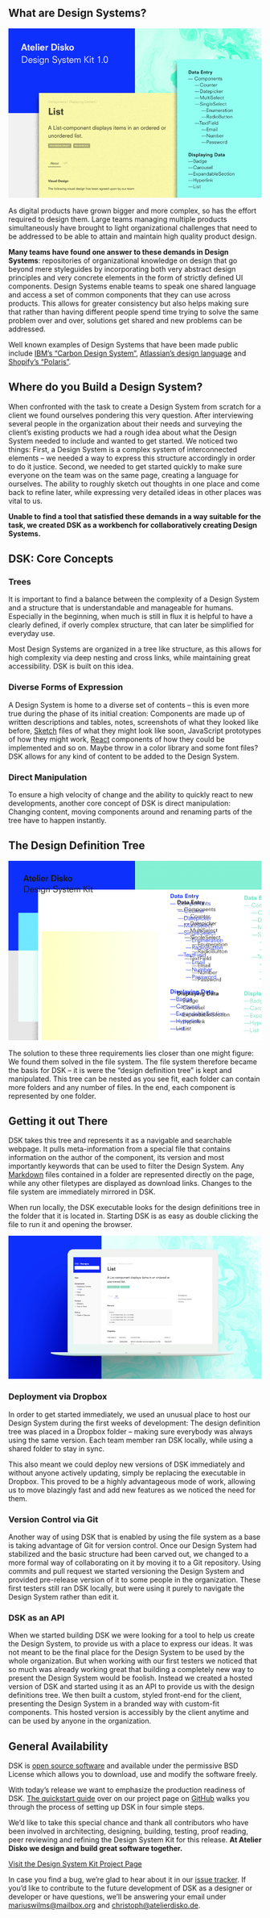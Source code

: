 ## What are Design Systems?

![image](a5650b.jpg)  

As digital products have grown bigger and more complex, so has the effort required to design them. Large teams managing multiple products simultaneously have brought to light organizational challenges that need to be addressed to be able to attain and maintain high quality product design. 

**Many teams have found one answer to these demands in Design Systems**: repositories of organizational knowledge on design that go beyond mere styleguides by incorporating both very abstract design principles and very concrete elements in the form of strictly defined UI components. Design Systems enable teams to speak one shared language and access a set of common components that they can use across products. This allows for greater consistency but also helps making sure that rather than having different people spend time trying to solve the same problem over and over, solutions get shared and new problems can be addressed.

Well known examples of Design Systems that have been made public include [IBM’s “Carbon Design System”](http://carbondesignsystem.com), [Atlassian’s design language](https://atlassian.design) and [Shopify’s “Polaris”](https://polaris.shopify.com).

## Where do you Build a Design System?

When confronted with the task to create a Design System from scratch for a client we found ourselves pondering this very question. After interviewing several people in the organization about their needs and surveying the client’s existing products we had a rough idea about what the Design System needed to include and wanted to get started. We noticed two things: First, a Design System is a complex system of interconnected elements – we needed a way to express this structure accordingly in order to do it justice. Second, we needed to get started quickly to make sure everyone on the team was on the same page, creating a language for ourselves. The ability to roughly sketch out thoughts in one place and come back to refine later, while expressing very detailed ideas in other places was vital to us.

**Unable to find a tool that satisfied these demands in a way suitable for the task, we created DSK as a workbench for collaboratively creating Design Systems.**

## DSK: Core Concepts

### Trees

It is important to find a balance between the complexity of a Design System and a structure that is understandable and manageable for humans. Especially in the beginning, when much is still in flux it is helpful to have a clearly defined, if overly complex structure, that can later be simplified for everyday use. 

Most Design Systems are organized in a tree like structure, as this allows for high complexity via deep nesting and cross links, while maintaining great accessibility. DSK is built on this idea.

### Diverse Forms of Expression

A Design System is home to a diverse set of contents – this is even more true during the phase of its initial creation: Components are made up of written descriptions and tables, notes, screenshots of what they looked like before, [Sketch](https://www.sketchapp.com/) files of what they might look like soon, JavaScript prototypes of how they might work, [React](https://reactjs.org/) components of how they could be implemented and so on. Maybe throw in a color library and some font files? DSK allows for any kind of content to be added to the Design System.  

### Direct Manipulation

To ensure a high velocity of change and the ability to quickly react to new developments, another core concept of DSK is direct manipulation: Changing content, moving components around and renaming parts of the tree have to happen instantly.

## The Design Definition Tree

![image](fc5074.jpg)  

The solution to these three requirements lies closer than one might figure: We found them solved in the file system. The file system therefore became the basis for DSK – it is were the “design definition tree” is kept and manipulated. This tree can be nested as you see fit, each folder can contain more folders and any number of files. In the end, each component is represented by one folder.

## Getting it out There

DSK takes this tree and represents it as a navigable and searchable webpage. It pulls meta-information from a special file that contains information on the author of the component, its version and most importantly keywords that can be used to filter the Design System. Any [Markdown](https://guides.github.com/features/mastering-markdown/) files contained in a folder are represented directly on the page, while any other filetypes are displayed as download links. Changes to the file system are immediately mirrored in DSK.

When run locally, the DSK executable looks for the design definitions tree in the folder that it is located in. Starting DSK is as easy as double clicking the file to run it and opening the browser.

![image](894aa4.jpg)  

### Deployment via Dropbox

In order to get started immediately, we used an unusual place to host our Design System during the first weeks of development: The design definition tree was placed in a Dropbox folder – making sure everybody was always using the same version. Each team member ran DSK locally, while using a shared folder to stay in sync.

This also meant we could deploy new versions of DSK immediately and without anyone actively updating, simply be replacing the executable in Dropbox. This proved to be a highly advantageous mode of work, allowing us to move blazingly fast and add new features as we noticed the need for them.

### Version Control via Git

Another way of using DSK that is enabled by using the file system as a base is taking advantage of Git for version control. Once our Design System had stabilized and the basic structure had been carved out, we changed to a more formal way of collaborating on it by moving it to a Git repository. Using commits and pull request we started versioning the Design System and provided pre-release version of it to some people in the organization. These first testers still ran DSK locally, but were using it purely to navigate the Design System rather than edit it.

### DSK as an API

When we started building DSK we were looking for a tool to help us create the Design System, to provide us with a place to express our ideas. It was not meant to be the final place for the Design System to be used by the whole organization. But when working with our first testers we noticed that so much was already working great that building a completely new way to present the Design System would be foolish. Instead we created a hosted version of DSK and started using it as an API to provide us with the design definitions tree. We then built a custom, styled front-end for the client, presenting the Design System in a branded way with custom-fit components. This hosted version is accessibly by the client anytime and can be used by anyone in the organization.  

## General Availability

DSK is [open source software](https://opensource.org/osd) and available under the permissive BSD License which allows you to download, use and modify the software freely. 

With today’s release we want to emphasize the production readiness of DSK. [The quickstart guide](https://github.com/rundsk/dsk#quickstart) over on our project page on [GitHub](https://github.com/rundsk/dsk) walks you through the process of setting up DSK in four simple steps. 

We’d like to take this special chance and thank all contributors who have been involved in architecting, designing, building, testing, proof reading, peer reviewing and refining the Design System Kit for this release. **At Atelier Disko we design and build great software together.**  

[Visit the Design System Kit Project Page](https://github.com/rundsk/dsk)

In case you find a bug, we’re glad to hear about it in our [issue tracker](https://github.com/rundsk/dsk/issues). If you’d like to contribute to the future development of DSK as a designer or developer or have questions, we’ll be answering your email under mariuswilms@mailbox.org and christoph@atelierdisko.de.
